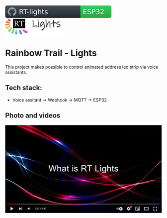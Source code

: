 ![](/docs/badge_rtl.svg)
![](/docs/logosmall.png)
# Rainbow Trail - Lights

This project makes possible to control animated address led strip via voice assistants.

## Tech stack:
- Voice assitant -> Webhook -> MQTT -> ESP32


## Photo and videos


[![Watch the video](/docs/rt-lights_github_prev.PNG)](https://youtu.be/5XOH2PYeXF0)
